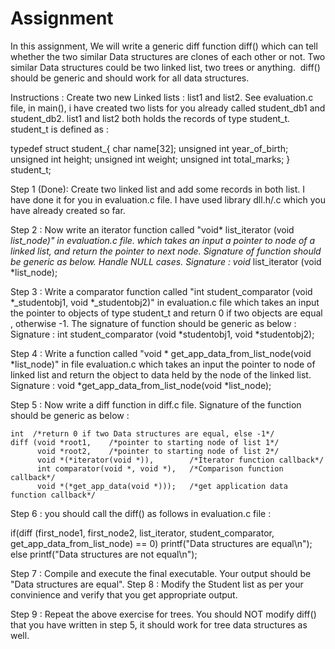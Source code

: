 # Assignment

In this assignment, We will write a generic diff function diff() which can tell whether the two similar Data structures are clones of each other or not. Two similar Data structures could be two linked list, two trees or anything.  diff() should be generic and should work for all data structures.

Instructions :
Create two new Linked lists : list1 and list2. See evaluation.c file, in main(), i have created two lists for you already called student_db1 and student_db2.
list1 and list2 both holds the records of type student_t. student_t is defined as :

typedef struct student_{
    char name[32];
    unsigned int year_of_birth;
    unsigned int height;
    unsigned int weight;
    unsigned int total_marks;
} student_t;


Step 1 (Done): Create two linked list and add some records in both list. I have done it for you in evaluation.c file. I have used library dll.h/.c  which you have already created so far.


Step 2 : Now write an iterator function called "void* list_iterator (void *list_node)" in evaluation.c file. which takes an input a pointer to node of a linked list, and return the pointer to next node. Signature of function should be generic as below. Handle NULL cases.
    Signature : void* list_iterator (void *list_node);



Step 3 : Write a comparator function called "int student_comparator (void *_studentobj1, void *_studentobj2)" in evaluation.c file which takes an input the pointer to objects of type student_t and return 0 if two objects are equal , otherwise -1. The signature of function should be generic as below :
    Signature : int student_comparator (void *studentobj1, void *studentobj2);



Step 4 : Write a function called "void * get_app_data_from_list_node(void *list_node)" in file evaluation.c which takes an input the pointer to node of linked list and return the object to data held by the node of the linked list.
    Signature : void *get_app_data_from_list_node(void *list_node);


Step 5 : Now write a diff function in diff.c file. Signature of the function should be generic as below :

    int  /*return 0 if two Data structures are equal, else -1*/
    diff (void *root1,    /*pointer to starting node of list 1*/
          void *root2,    /*pointer to starting node of list 2*/
          void *(*iterator(void *)),        /*Iterator function callback*/
          int comparator(void *, void *),   /*Comparison function callback*/
          void *(*get_app_data(void *)));   /*get application data function callback*/



Step 6 : you should call the diff() as follows in evaluation.c file :

if(diff (first_node1, first_node2, list_iterator, student_comparator, get_app_data_from_list_node) == 0)
    printf("Data structures are equal\n");
else
    printf("Data structures are not equal\n");


Step 7 : Compile and execute the final executable. Your output should be "Data structures are equal".
Step 8 : Modify the Student list as per your convinience and verify that you get appropriate output.

Step 9 : Repeat the above exercise for trees. You should NOT modify diff() that you have written in step 5, it should work for tree data structures as well.
